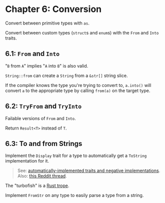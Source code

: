 # Chapter 6: Conversion

Convert between primitive types with `as`.

Convert between custom types (`struct`s and `enum`s) with the `From` and `Into` traits.

## 6.1: `From` and `Into`

"`B` from `A`" implies "`A` into `B`" is also valid.

`String::from` can create a `String` from a `&str[]` string slice.

If the compiler knows the type you're trying to convert to, `a.into()` will convert `a` to the appropriate type by calling `from(a)` on the target type.

## 6.2: `TryFrom` and `TryInto`

Failable versions of `From` and `Into`.

Return `Result<T>` instead of `T`.

## 6.3: To and from Strings

Implement the `Display` trait for a type to automatically get a `ToString` implementation for it.

> See: [automatically-implemented traits and negative implementations](https://doc.rust-lang.org/beta/unstable-book/language-features/auto-traits.html). Also: [this Reddit thread](https://www.reddit.com/r/rust/comments/gwnccy/is_it_possible_to_have_trait_automatically/).

The "turbofish" is a [Rust trope](https://enet4.github.io/rust-tropes/).

Implement `FromStr` on any type to easily parse a type from a string.
